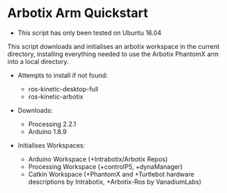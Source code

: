 
# Arbotix Arm Quickstart

* This script has only been tested on Ubuntu 16.04

This script downloads and initialises an arbotix workspace in the current directory, installing everything needed to use the Arbotix PhantomX arm into a local directory.

- Attempts to install if not found:
  - ros-kinetic-desktop-full
  - ros-kinetic-arbotix

- Downloads:
  - Processing 2.2.1
  - Arduino 1.8.9

- Initialises Workspaces:
  - Arduino Workspace (+Intrabotix/Arbotix Repos)
  - Processing Workspace (+controlP5, +dynaManager)
  - Catkin Workspace (+PhantomX and +Turtlebot hardware descriptions by Intrabotix, +Arbotix-Ros by VanadiumLabs)
